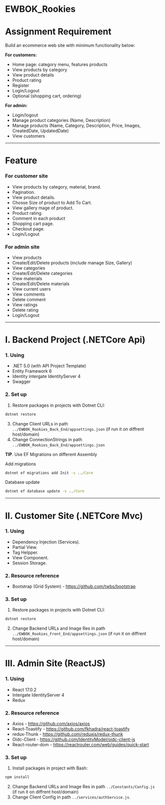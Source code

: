 # EWBOK_Rookies

# Assignment Requirement

Build an ecommerce web site with minimum functionality below:

**For customers:**

- Home page: category menu, features products
- View products by category
- View product details
- Product rating
- Register
- Login/Logout
- Optional (shopping cart, ordering)

**For admin:**

- Login/logout
- Manage product categories (Name, Description)
- Manage products (Name, Category, Description, Price, Images, CreatedDate, UpdatedDate)
- View customers
<hr/>

# Feature
### For customer site
- View products by category, material, brand.
- Pagination.
- View product details.
- Chosse Size of product to Add To Cart.
- View gallery mage of product.
- Product rating.
- Comment in each product
- Shopping cart page.
- Checkout page.
- Login/Logout

### For admin site
- View products
- Create/Edit/Delete products (include manage Size, Gallery)
- View categories 
- Create/Edit/Delete categories
- View materials 
- Create/Edit/Delete materials
- View current users 
- View comments
- Delete comment
- View ratings
- Delete rating
- Login/Logout
<hr/>

# I. Backend Project (.NETCore Api)
### 1. Using
- .NET 5.0 (with API Project Template)
- Entity Framework 6
- Identity intergate IdentityServer 4
- Swagger

### 2. Set up
1. Restore packages in projects with Dotnet CLI: 
 ```cmd 
 dotnet restore 
 ```
3. Change Client URLs in path `../EWBOK_Rookies_Back_End/appsettings.json` (if run it on diffrent host/domain)
4. Change ConnectionStrings in path `../EWBOK_Rookies_Back_End/appsettings.json`

<b>TIP</b>. Use EF Migrations on different Assembly

Add migrations
```cmd
dotnet ef migrations add Init -s ../Core
```
Database update
```cmd
dotnet ef database update -s ../Core
```
<hr/>

# II. Customer Site (.NETCore Mvc)
### 1. Using
- Dependency Injection (Services).
- Partial View.
- Tag Helpper.
- View Component.
- Session Storage.
### 2. Resource reference
- Bootstrap (Grid System) - https://github.com/twbs/bootstrap
### 3. Set up
1. Restore packages in projects with Dotnet CLI: 
 ```cmd 
 dotnet restore 
 ```
2. Change Backend URLs and Image Res in path `../EWBOK_Rookies_Front_End/appsettings.json` (if run it on diffrent host/domain)

<hr/>

# III. Admin Site (ReactJS)
### 1. Using
- React 17.0.2
- Intergate IdentityServer 4
- Redux
### 2. Resource reference
- Axios - https://github.com/axios/axios
- React-Toastify - https://github.com/fkhadra/react-toastify
- redux-Thunk - https://github.com/reduxjs/redux-thunk
- Oidc-Client - https://github.com/IdentityModel/oidc-client-js
- React-router-dom - https://reactrouter.com/web/guides/quick-start
### 3. Set up
1. Install packages in project with Bash: 
 ```cmd 
 npm install 
 ```
2. Change Backend URLs and Image Res in path `../Constants/Config.js` (if run it on diffrent host/domain)
3. Change Client Config in path `../services/authService.js`.




